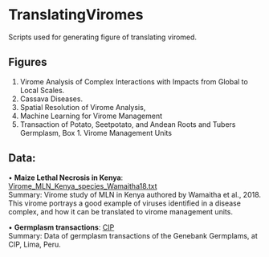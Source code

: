 # TranslatingViromes
Scripts used for generating figure of translating viromed.

## Figures
1. Virome Analysis of Complex Interactions with Impacts from Global to Local Scales.
2. Cassava Diseases.
3. Spatial Resolution of Virome Analysis,
4. Machine Learning for Virome Management
5. Transaction of Potato, Seetpotato, and Andean Roots and Tubers Germplasm, 
Box 1. Virome Management Units

## Data:

• **Maize Lethal Necrosis in Kenya**: [Virome_MLN_Kenya_species_Wamaitha18.txt](https://github.com/ricardoi/TranslattingViromes/blob/main/data/Virome_MLN_Kenya_species_Wamaitha18.txt)\
Summary: Virome study of MLN in Kenya authored by Wamaitha et al., 2018. This virome portrays a good example of viruses identified in a disease complex, and how it can be translated to virome management units.

• **Germplasm transactions**: [CIP](https://cipotato.org/genebankcip/process/distribution_acquisition/)\
Summary: Data of germplasm transactions of the Genebank Germplams, at CIP, Lima, Peru.
